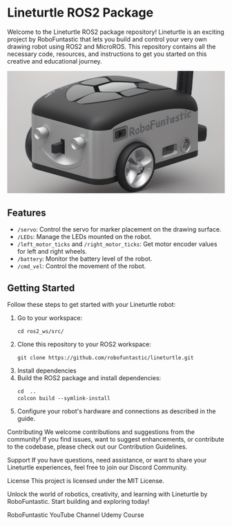 # Lineturtle ROS2 Package

Welcome to the Lineturtle ROS2 package repository! Lineturtle is an exciting project by RoboFuntastic that lets you build and control your very own drawing robot using ROS2 and MicroROS. This repository contains all the necessary code, resources, and instructions to get you started on this creative and educational journey.

![Lineturtle Robot](images/lineturtle_render_1.png)

## Features

- `/servo`: Control the servo for marker placement on the drawing surface.
- `/LEDs`: Manage the LEDs mounted on the robot.
- `/left_motor_ticks` and `/right_motor_ticks`: Get motor encoder values for left and right wheels.
- `/battery`: Monitor the battery level of the robot.
- `/cmd_vel`: Control the movement of the robot.

## Getting Started

Follow these steps to get started with your Lineturtle robot:
1. Go to your workspace:
   ```shell
   cd ros2_ws/src/
   
2. Clone this repository to your ROS2 workspace:
   ```shell
   git clone https://github.com/robofuntastic/lineturtle.git
3. Install dependencies
4. Build the ROS2 package and install dependencies:
   ```shell
   cd  ..
   colcon build --symlink-install
5. Configure your robot's hardware and connections as described in the guide.


Contributing
We welcome contributions and suggestions from the community! If you find issues, want to suggest enhancements, or contribute to the codebase, please check out our Contribution Guidelines.

Support
If you have questions, need assistance, or want to share your Lineturtle experiences, feel free to join our Discord Community.

License
This project is licensed under the MIT License.

Unlock the world of robotics, creativity, and learning with Lineturtle by RoboFuntastic. Start building and exploring today!

RoboFuntastic YouTube Channel
Udemy Course
